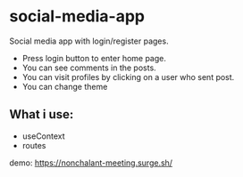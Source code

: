 # social-media-app
Social media app with login/register pages. 
- Press login button to enter home page. 
- You can see comments in the posts. 
- You can visit profiles by clicking on a user who sent post. 
- You can change theme

## What i use:
- useContext
- routes

demo: https://nonchalant-meeting.surge.sh/ 
